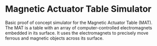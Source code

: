 Magnetic Actuator Table Simulator
=================================

Basic proof of concept simulator for the Magnetic Actuator Table (MAT). The MAT is a table with an array of computer-controlled electromagnets embedded in its surface. It uses the electromagnets to precisely move ferrous and magnetic objects across its surface.
